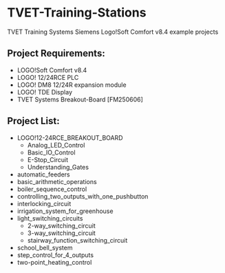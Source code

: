 # TVET-Training-Stations
TVET Training Systems Siemens Logo!Soft Comfort v8.4 example projects

## Project Requirements:
- LOGO!Soft Comfort v8.4
- LOGO! 12/24RCE PLC
- LOGO! DM8 12/24R expansion module
- LOGO! TDE Display
- TVET Systems Breakout-Board [FM250606]

## Project List:
- LOGO!12-24RCE_BREAKOUT_BOARD
  - Analog_LED_Control
  - Basic_IO_Control
  - E-Stop_Circuit
  - Understanding_Gates
- automatic_feeders
- basic_arithmetic_operations
- boiler_sequence_control
- controlling_two_outputs_with_one_pushbutton
- interlocking_circuit
- irrigation_system_for_greenhouse
- light_switching_circuits
  - 2-way_switching_circuit
  - 3-way_switching_circuit
  - stairway_function_switching_circuit
- school_bell_system
- step_control_for_4_outputs
- two-point_heating_control
